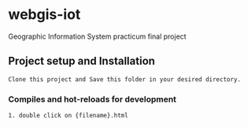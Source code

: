 # webgis-iot
Geographic Information System practicum final project

## Project setup and Installation
```
Clone this project and Save this folder in your desired directory.
```
### Compiles and hot-reloads for development
```
1. double click on {filename}.html
```

